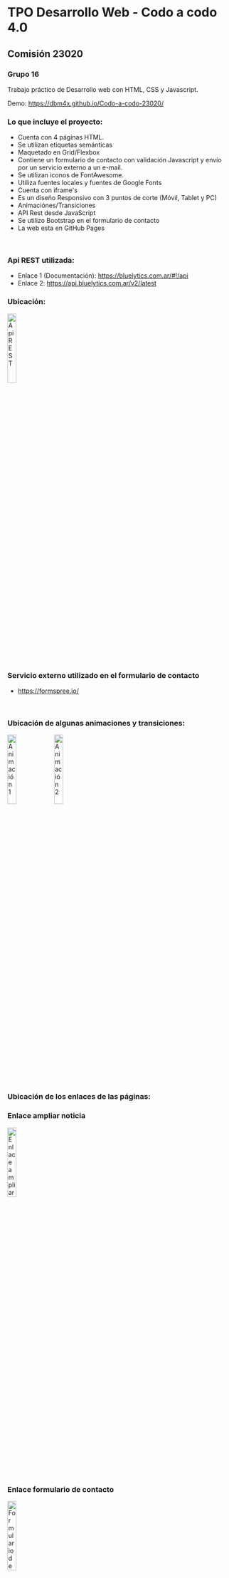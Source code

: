 
# TPO Desarrollo Web - Codo a codo 4.0

## Comisión 23020

### Grupo 16

Trabajo práctico de Desarrollo web con HTML, CSS y Javascript.

Demo: https://dbm4x.github.io/Codo-a-codo-23020/


### Lo que incluye el proyecto:

* Cuenta con 4 páginas HTML.
* Se utilizan etiquetas semánticas
* Maquetado en Grid/Flexbox
* Contiene un formulario de contacto con validación Javascript y envío por un servicio externo a un e-mail.
* Se utilizan iconos de FontAwesome.
* Utiliza fuentes locales y fuentes de Google Fonts
* Cuenta con iframe's
* Es un diseño Responsivo con 3 puntos de corte (Móvil, Tablet y PC)
* Animaciónes/Transiciones
* API Rest desde JavaScript
* Se utilizo Bootstrap en el formulario de contacto
* La web esta en GitHub Pages

<br>

### Api REST utilizada:

* Enlace 1 (Documentación): https://bluelytics.com.ar/#!/api
* Enlace 2: https://api.bluelytics.com.ar/v2/latest

### Ubicación:

<img src="https://i.ibb.co/y59zcNw/dolar.png" alt="Api REST" width="20%" height="auto">

<br>

### Servicio externo utilizado en el formulario de contacto

* https://formspree.io/

<br>

### Ubicación de algunas animaciones y transiciones:

<img src="https://i.ibb.co/mRSrGzp/animacion1.png" alt="Animación 1" width="20%" height="auto">

<img src="https://i.ibb.co/G9ycHq2/animacion2.png" alt="Animación 2" width="20%" height="auto">

<br>

### Ubicación de los enlaces de las páginas:

### Enlace ampliar noticia

<img src="https://i.ibb.co/4T1bZXr/Captura-de-pantalla-2023-05-08-070058.png" alt="Enlace ampliar noticia" width="20%" height="auto">


### Enlace formulario de contacto

<img src="https://i.ibb.co/j9C6Lh0/anunciar.png" alt="Formulario de contacto" width="20%" height="auto">

<br>

### Datos recibidos a través del formulario de contacto con un servicio externo que luego se envían a un email:

<img src="https://i.ibb.co/Vp3vjs8/envio-de-form.png" alt="Formulario de contacto" width="20%" height="auto">

<br>

## Autores

- [@dbm4x](https://www.github.com/dbm4x)
- [@Viruxx23](https://github.com/Viruxx23)
- [@papombo](https://github.com/papombo)



